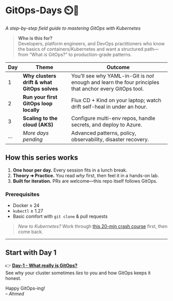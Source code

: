 # GitOps-Days ⏲️🚀  
*A step-by-step field guide to mastering GitOps with Kubernetes*

> **Who is this for?**  
> Developers, platform engineers, and DevOps practitioners who know the basics of containers/Kubernetes and want a structured path—from “What *is* GitOps?” to production-grade patterns.

| Day | Theme | Outcome |
|-----|-------|---------|
| 1 | **Why clusters drift & what GitOps solves** | You’ll see why YAML-in-Git is *not* enough and learn the four principles that anchor every GitOps tool. |
| 2 | **Run your first GitOps loop locally** | Flux CD + Kind on your laptop; watch drift self-heal in under an hour. |
| 3 | **Scaling to the cloud (AKS)** | Configure multi-env repos, handle secrets, and deploy to Azure.*<coming soon>* |
| … | *More days pending* | Advanced patterns, policy, observability, disaster recovery. |

## How this series works
1. **One hour per day.** Every session fits in a lunch break.  
2. **Theory ➜ Practice.** You read *why* first, then feel it in a hands-on lab.  
3. **Built for iteration.** PRs are welcome—this repo itself follows GitOps.

### Prerequisites
- Docker ≥ 24  
- `kubectl` ≥ 1.27  
- Basic comfort with `git clone` & pull requests

> *New to Kubernetes?* Work through [this 20-min crash course](https://kubernetes.io/docs/tutorials/) first, then come back.

---

## Start with Day 1
👉 **[Day-1 - What really is GitOps?](Day-1-What-really-is-GitOps.md)**  
See why your cluster sometimes *lies* to you and how GitOps keeps it honest.

Happy GitOps-ing!  
*– Ahmed*
